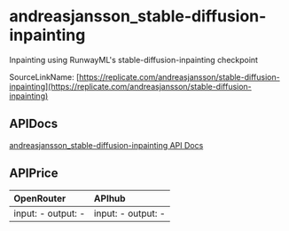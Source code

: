 # andreasjansson_stable-diffusion-inpainting

Inpainting using RunwayML's stable-diffusion-inpainting checkpoint

SourceLinkName: [https://replicate.com/andreasjansson/stable-diffusion-inpainting](https://replicate.com/andreasjansson/stable-diffusion-inpainting)

## APIDocs

[andreasjansson_stable-diffusion-inpainting API Docs](../apis/andreasjansson_stable-diffusion-inpainting.md)

## APIPrice

| OpenRouter | APIhub |
|:---|:---|
| input: - output: - | input: - output: - |
